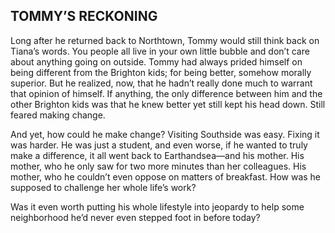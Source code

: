 ## TOMMY’S RECKONING

Long after he returned back to Northtown, Tommy would still think back on Tiana’s words. You people all live in your own little bubble and don’t care about anything going on outside. Tommy had always prided himself on being different from the Brighton kids; for being better, somehow morally superior. But he realized, now, that he hadn’t really done much to warrant that opinion of himself. If anything, the only difference between him and the other Brighton kids was that he knew better yet still kept his head down. Still feared making change.

And yet, how could he make change? Visiting Southside was easy. Fixing it was harder. He was just a student, and even worse, if he wanted to truly make a difference, it all went back to Earthandsea—and his mother. His mother, who he only saw for two more minutes than her colleagues. His mother, who he couldn’t even oppose on matters of breakfast. How was he supposed to challenge her whole life’s work? 

Was it even worth putting his whole lifestyle into jeopardy to help some neighborhood he’d never even stepped foot in before today?
